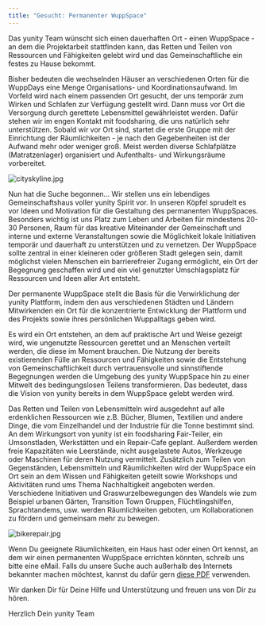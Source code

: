 ```yaml
---
title: "Gesucht: Permanenter WuppSpace"
---
```


Das yunity Team wünscht sich einen dauerhaften Ort - einen WuppSpace - an dem die Projektarbeit stattfinden kann, das Retten und Teilen von Ressourcen und Fähigkeiten gelebt wird und das Gemeinschaftliche ein festes zu Hause bekommt. 

Bisher bedeuten die wechselnden Häuser an verschiedenen Orten für die WuppDays eine Menge Organisations- und Koordinationsaufwand. Im Vorfeld wird nach einem passenden Ort gesucht, der uns temporär zum Wirken und Schlafen zur Verfügung gestellt wird. Dann muss vor Ort die Versorgung durch gerettete Lebensmittel gewährleistet werden. Dafür stehen wir im engen Kontakt mit foodsharing, die uns natürlich sehr unterstützen. Sobald wir vor Ort sind, startet die erste Gruppe mit der Einrichtung der Räumlichkeiten - je nach den Gegebenheiten ist der Aufwand mehr oder weniger groß. Meist werden diverse Schlafplätze (Matratzenlager) organisiert und Aufenthalts- und Wirkungsräume vorbereitet.


![cityskyline.jpg](/storage/app/uploads/public/56b/360/268/56b360268bce1348600380.jpg)

Nun hat die Suche begonnen… Wir stellen uns ein lebendiges Gemeinschaftshaus voller yunity Spirit vor. In unseren Köpfel sprudelt es vor Ideen und Motivation für die Gestaltung des permanenten WuppSpaces. Besonders wichtig ist uns Platz zum Leben und Arbeiten für mindestens 20-30 Personen, Raum für das kreative Miteinander der Gemeinschaft und interne und externe Veranstaltungen sowie die Möglichkeit lokale Initiativen temporär und dauerhaft zu unterstützen und zu vernetzen. Der WuppSpace sollte zentral in einer kleineren oder größeren Stadt gelegen sein, damit möglichst vielen Menschen ein barrierefreier Zugang ermöglicht, ein Ort der Begegnung geschaffen wird und ein viel genutzter Umschlagsplatz für Ressourcen und Ideen aller Art entsteht.

Der permanente WuppSpace stellt die Basis für die Verwirklichung der yunity Plattform, indem den aus verschiedenen Städten und Ländern Mitwirkenden ein Ort für die konzentrierte Entwicklung der Plattform und des Projekts sowie ihres persönlichen Wuppalltags geben wird.

Es wird ein Ort entstehen, an dem auf praktische Art und Weise gezeigt wird, wie ungenutzte Ressourcen gerettet und an Menschen verteilt werden, die diese im Moment brauchen. Die Nutzung der bereits existierenden Fülle an Ressourcen und Fähigkeiten sowie die Entstehung von Gemeinschaftlichkeit durch vertrauensvolle und sinnstiftende Begegnungen werden die Umgebung des yunity WuppSpace hin zu einer Mitwelt des bedingungslosen Teilens transformieren.
Das bedeutet, dass die Vision von yunity bereits in dem WuppSpace gelebt werden wird.

Das Retten und Teilen von Lebensmitteln wird ausgedehnt auf alle erdenklichen Ressourcen wie z.B. Bücher, Blumen, Textilien und andere Dinge, die vom Einzelhandel und der Industrie für die Tonne bestimmt sind. An dem Wirkungsort von yunity ist ein foodsharing Fair-Teiler, ein Umsonstladen, Werkstätten und ein Repair-Cafe geplant. Außerdem werden freie Kapazitäten wie Leerstände, nicht ausgelastete Autos, Werkzeuge oder Maschinen für deren Nutzung vermittelt. Zusätzlich zum Teilen von Gegenständen, Lebensmitteln und Räumlichkeiten wird der WuppSpace ein Ort sein an dem Wissen und Fähigkeiten geteilt sowie Workshops und Aktivitäten rund ums Thema Nachhaltigkeit angeboten werden. Verschiedene Initiativen und Graswurzelbewegungen des Wandels wie zum Beispiel urbanen Gärten, Transition Town Gruppen, Flüchtlingshilfen, Sprachtandems, usw. werden Räumlichkeiten geboten, um  Kollaborationen zu fördern und gemeinsam mehr zu bewegen. 

![bikerepair.jpg](/storage/app/uploads/public/56b/360/77e/56b36077e6ab0430842420.jpg)

Wenn Du geeignete Räumlichkeiten, ein Haus hast oder einen Ort kennst, an dem wir einen permanenten WuppSpace errichten könnten, schreib uns bitte eine eMail. Falls du unsere Suche auch außerhalb des Internets bekannter machen möchtest, kannst du dafür gern [diese PDF](/storage/app/media/blog/WuppSpaceQuest_DE.pdf) verwenden.

Wir danken Dir für Deine Hilfe und Unterstützung und freuen uns von Dir zu hören.

Herzlich Dein yunity Team